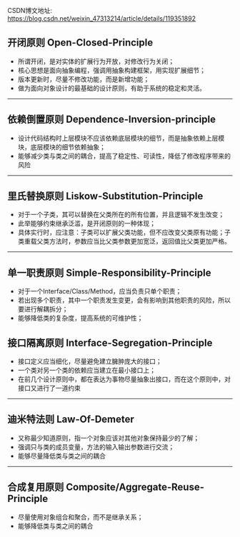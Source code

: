 ﻿CSDN博文地址: https://blog.csdn.net/weixin_47313214/article/details/119351892

## 开闭原则 Open-Closed-Principle

 - 所谓开闭，是对实体的扩展行为开放，对修改行为关闭；
 - 核心思想是面向抽象编程，强调用抽象构建框架，用实现扩展细节；
 - 版本更新时，尽量不修改功能，而是新增功能；
 - 做为面向对象设计的最基础的设计原则，有助于系统的稳定和灵活。

------
## 依赖倒置原则 Dependence-Inversion-principle

 - 设计代码结构时上层模块不应该依赖底层模块的细节，而是抽象依赖上层模块，底层模块的细节依赖抽象；
 - 能够减少类与类之间的耦合，提高了稳定性、可读性，降低了修改程序带来的风险

------
## 里氏替换原则 Liskow-Substitution-Principle

 - 对于一个子类，其可以替换在父类所在的所有位置，并且逻辑不发生改变；
 - 此举能够约束继承泛滥，是开闭原则的一种体现；
 - 具体实行时，应注意：子类可以扩展父类功能，但不应改变父类原有功能；子类重载父类方法时，参数应当比父类参数更加宽泛，返回值比父类更加严格。

------
## 单一职责原则	Simple-Responsibility-Principle

 - 对于一个Interface/Class/Method，应当负责只单个职责；
 - 若出现多个职责，其中一个职责发生变更，会有影响到其他职责的风险，所以要进行解耦拆分；
 - 能够降低类的复杂度，提高系统的可维护性；

## 接口隔离原则 Interface-Segregation-Principle

 - 接口定义应当细化，尽量避免建立臃肿庞大的接口；
 - 一个类对另一个类的依赖应当建立在最小接口上；
 - 在前几个设计原则中，都在表达为事物尽量抽象出接口，而在这个原则中，对接口又进行了一道约束

------
## 迪米特法则 Law-Of-Demeter

 - 又称最少知道原则，指一个对象应该对其他对象保持最少的了解；
 - 强调只与类的成员变量，方法的输入输出参数进行交流；
 - 能够尽量降低类与类之间的耦合

------
## 合成复用原则 Composite/Aggregate-Reuse-Principle
 - 尽量使用对象组合和聚合，而不是继承关系；
 - 能够降低类与类之间的耦合

